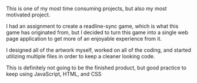 This is one of my most time consuming projects, but also my most motivated project.

I had an assignment to create a readline-sync game, which is what this game has originated from, but I decided to turn this game into
a single web page application to get more of an enjoyable experience from it.

I designed all of the artwork myself, worked on all of the coding, and started utilizing multiple files in order to keep a cleaner looking code.

This is definitely not going to be the finished product, but good practice to keep using JavaScript, HTML, and CSS